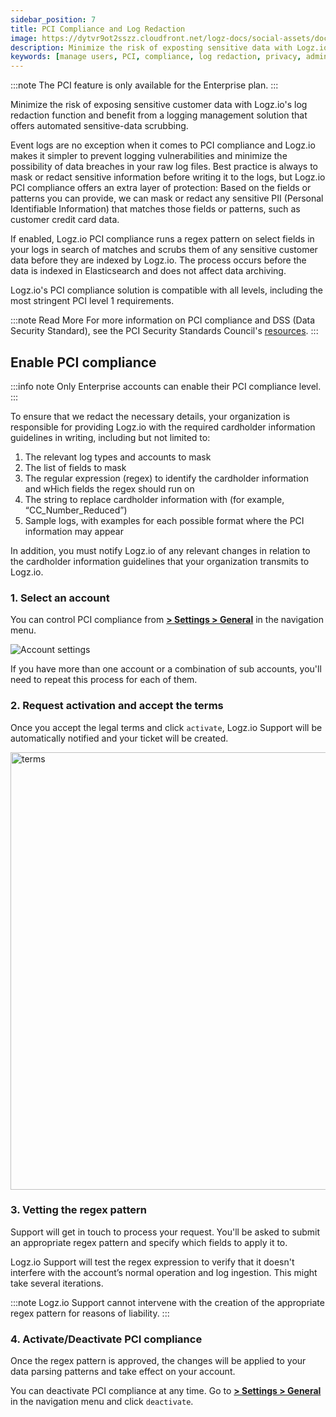 ```yaml
---
sidebar_position: 7
title: PCI Compliance and Log Redaction
image: https://dytvr9ot2sszz.cloudfront.net/logz-docs/social-assets/docs-social.jpg
description: Minimize the risk of exposting sensitive data with Logz.io
keywords: [manage users, PCI, compliance, log redaction, privacy, admin controls, account administration, access control]
---
```


:::note
The PCI feature is only available for the Enterprise plan.
:::

Minimize the risk of exposing sensitive customer data with Logz.io's log redaction function and benefit from a logging management solution that offers
automated sensitive-data scrubbing.

Event logs are no exception when it comes to PCI compliance and Logz.io makes it simpler to prevent logging vulnerabilities and minimize the possibility of data breaches in your raw log files.
Best practice is always to mask or redact sensitive information before writing it to the logs, but Logz.io PCI compliance offers an extra layer of protection: Based on the fields or patterns you can provide, we can mask or redact any sensitive PII (Personal Identifiable Information) that matches those fields or patterns, such as customer credit card data. 

If enabled, Logz.io PCI compliance runs a regex pattern on select fields in your logs in search of matches and scrubs them of any sensitive customer data before they are indexed by Logz.io. The process occurs before the data is indexed in Elasticsearch and does not affect data archiving.

Logz.io's PCI compliance solution is compatible with all levels,
including the most stringent PCI level 1 requirements.

:::note Read More
For more information on PCI compliance and DSS (Data Security Standard), see the PCI Security Standards Council's [resources](https://www.pcisecuritystandards.org/).
:::

## Enable PCI compliance

:::info note
Only Enterprise accounts can enable their PCI compliance level.
:::

To ensure that we redact the necessary details, your organization is responsible for providing Logz.io with the required cardholder information guidelines in writing, including but not limited to:

1.  The relevant log types and accounts to mask
1.  The list of fields to mask
1.  The regular expression (regex) to identify the cardholder information and wHich fields the regex should run on
1.  The string to replace cardholder information with (for example, “CC_Number_Reduced”) 
1.  Sample logs, with examples for each possible format where the PCI information may appear

In addition, you must notify Logz.io of any relevant changes in relation to the cardholder information guidelines that your organization transmits to Logz.io.


### 1. Select an account

You can control PCI compliance from [**<i class="li li-gear"></i> > Settings > General**](https://app.logz.io/#/dashboard/settings/general) in the navigation menu.

![Account settings](https://dytvr9ot2sszz.cloudfront.net/logz-docs/accounts/pci-level-account-may12.png)


If you have more than one account or a combination of sub accounts, you'll need to repeat this process for each of them.

### 2. Request activation and accept the terms

Once you accept the legal terms and click `activate`, Logz.io Support will be automatically notified and your ticket will be created.

<!-- ![Account settings](https://dytvr9ot2sszz.cloudfront.net/logz-docs/accounts/pci_aug2021.png) -->


<img src="https://dytvr9ot2sszz.cloudfront.net/logz-docs/accounts/pci-terms-may12.png" alt="terms" width="700"/>

### 3. Vetting the regex pattern

Support will get in touch to process your request. You'll be asked to submit an appropriate regex pattern and specify which fields to apply it to.

Logz.io Support will test the regex expression to verify that it doesn't interfere with the account’s normal operation and log ingestion. This might take several iterations.

:::note
Logz.io Support cannot intervene with the creation of the appropriate regex pattern for reasons of liability.
:::

### 4. Activate/Deactivate PCI compliance

Once the regex pattern is approved, the changes will be applied to your data parsing patterns and take effect on your account.

You can deactivate PCI compliance at any time. Go to [**<i class="li li-gear"></i> > Settings > General**](https://app.logz.io/#/dashboard/settings/general) in the navigation menu and click `deactivate`.

